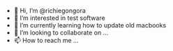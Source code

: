 - 👋 Hi, I’m @richiegongora
- 👀 I’m interested in test software
- 🌱 I’m currently learning how to update old macbooks
- 💞️ I’m looking to collaborate on ...
- 📫 How to reach me ...

<!---
richiegongora/richiegongora is a ✨ special ✨ repository because its `README.md` (this file) appears on your GitHub profile.
You can click the Preview link to take a look at your changes.
--->
